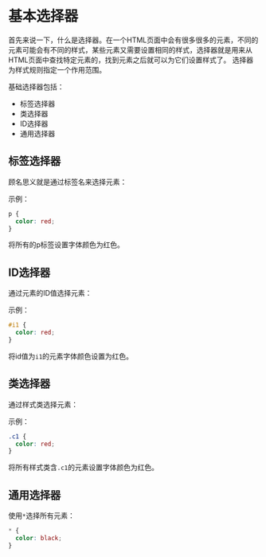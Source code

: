 # 基本选择器

首先来说一下，什么是选择器。在一个HTML页面中会有很多很多的元素，不同的元素可能会有不同的样式，某些元素又需要设置相同的样式，选择器就是用来从HTML页面中查找特定元素的，找到元素之后就可以为它们设置样式了。
选择器为样式规则指定一个作用范围。

基础选择器包括：
+ 标签选择器
+ 类选择器
+ ID选择器
+ 通用选择器


## 标签选择器

顾名思义就是通过标签名来选择元素：

示例：

```css
p {
  color: red;
}
```
将所有的p标签设置字体颜色为红色。

## ID选择器

通过元素的ID值选择元素：

示例：
```css
#i1 {
  color: red;
}
```
将id值为`i1`的元素字体颜色设置为红色。

## 类选择器

通过样式类选择元素：

示例：
```css
.c1 {
  color: red;
}
```

将所有样式类含`.c1`的元素设置字体颜色为红色。


## 通用选择器

使用`*`选择所有元素：

```css
* {
  color: black;
}
```
